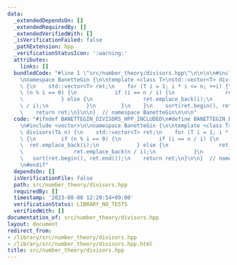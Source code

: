```yaml
---
data:
  _extendedDependsOn: []
  _extendedRequiredBy: []
  _extendedVerifiedWith: []
  _isVerificationFailed: false
  _pathExtension: hpp
  _verificationStatusIcon: ':warning:'
  attributes:
    links: []
  bundledCode: "#line 1 \"src/number_theory/divisors.hpp\"\n\n\n\n#include <vector>\n\
    \nnamespace BanetteGin {\n\ntemplate <class T>\nstd::vector<T> divisors(T& n)\
    \ {\n    std::vector<T> ret;\n    for (T i = 1; i * i <= n; ++i) {\n        if\
    \ (n % i == 0) {\n            if (i == n / i) {\n                ret.emplace_back(i);\n\
    \            } else {\n                ret.emplace_back(i);\n                ret.emplace_back(n\
    \ / i);\n            }\n        }\n    }\n    sort(ret.begin(), ret.end());\n\
    \    return ret;\n}\n\n}  // namespace BanetteGin\n\n\n"
  code: "#ifndef BANETTEGIN_DIVISORS_HPP_INCLUDED\n#define BANETTEGIN_DIVISORS_HPP_INCLUDED\n\
    \n#include <vector>\n\nnamespace BanetteGin {\n\ntemplate <class T>\nstd::vector<T>\
    \ divisors(T& n) {\n    std::vector<T> ret;\n    for (T i = 1; i * i <= n; ++i)\
    \ {\n        if (n % i == 0) {\n            if (i == n / i) {\n              \
    \  ret.emplace_back(i);\n            } else {\n                ret.emplace_back(i);\n\
    \                ret.emplace_back(n / i);\n            }\n        }\n    }\n \
    \   sort(ret.begin(), ret.end());\n    return ret;\n}\n\n}  // namespace BanetteGin\n\
    \n#endif"
  dependsOn: []
  isVerificationFile: false
  path: src/number_theory/divisors.hpp
  requiredBy: []
  timestamp: '2023-08-08 12:20:54+09:00'
  verificationStatus: LIBRARY_NO_TESTS
  verifiedWith: []
documentation_of: src/number_theory/divisors.hpp
layout: document
redirect_from:
- /library/src/number_theory/divisors.hpp
- /library/src/number_theory/divisors.hpp.html
title: src/number_theory/divisors.hpp
---
```

